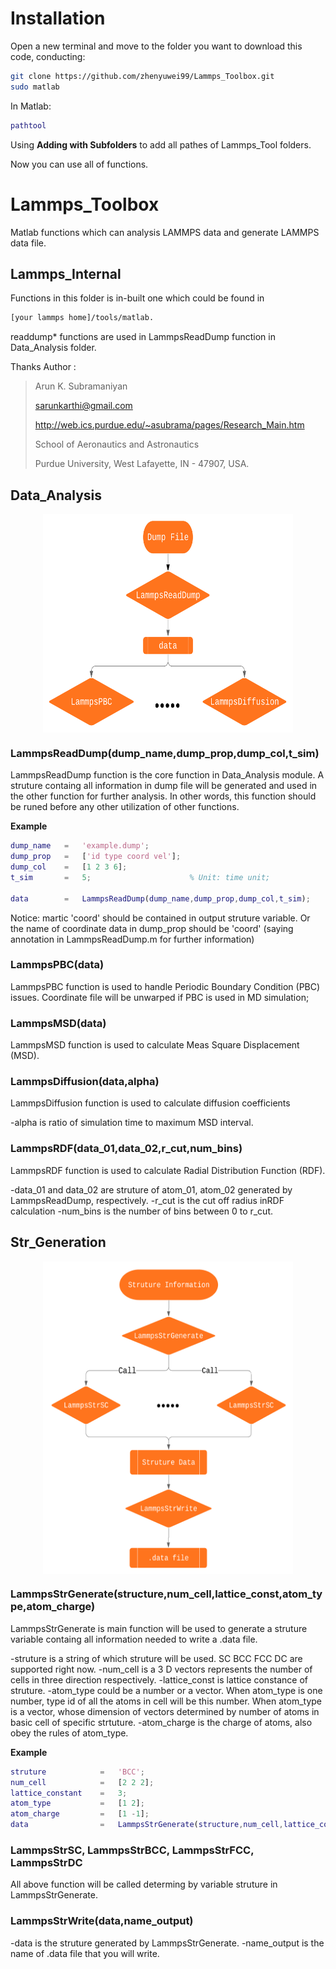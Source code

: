 # Installation

Open a new terminal and move to the folder you want to download this code, conducting:

```bash
git clone https://github.com/zhenyuwei99/Lammps_Toolbox.git
sudo matlab
```

In Matlab:

```matlab
pathtool
```
Using **Adding with Subfolders** to add all pathes of Lammps_Tool folders.

Now you can use all of functions.

# Lammps_Toolbox
Matlab functions which can analysis LAMMPS data and generate LAMMPS data file.

## Lammps_Internal

Functions in this folder is in-built one which could be found in 
```bash
[your lammps home]/tools/matlab.
```
readdump* functions are used in LammpsReadDump function in Data_Analysis folder. 

Thanks  Author :  
>Arun K. Subramaniyan
>
>sarunkarthi@gmail.com
>
>http://web.ics.purdue.edu/~asubrama/pages/Research_Main.htm
>
>School of Aeronautics and Astronautics
>
>Purdue University, West Lafayette, IN - 47907, USA.

## Data_Analysis

<div  align="center">   
<img src="https://github.com/zhenyuwei99/Lammps_Toolbox/raw/master/Images/README/Github_Data_Analysis.png" width = "400" height = "350" alt="Data_Analysis Flowchart" align=center />
</div>   

### LammpsReadDump(dump_name,dump_prop,dump_col,t_sim)

LammpsReadDump function is the core function in Data_Analysis module. A struture containg all information in dump file will be generated and used in the other function for further analysis. In other words, this function should be runed before any other utilization of other functions.

**Example**
```matlab
dump_name   =   'example.dump';
dump_prop   =   ['id type coord vel'];
dump_col    =   [1 2 3 6];
t_sim       =   5;                      % Unit: time unit;

data        =   LammpsReadDump(dump_name,dump_prop,dump_col,t_sim);
```

Notice: martic 'coord' should be contained in output struture variable. Or the name of coordinate data in dump_prop should be 'coord' (saying annotation in LammpsReadDump.m for further information)

### LammpsPBC(data)

LammpsPBC function is used to handle Periodic Boundary Condition (PBC) issues. Coordinate file will be unwarped if PBC is used in MD simulation;

### LammpsMSD(data)

LammpsMSD function is used to calculate Meas Square Displacement (MSD). 

### LammpsDiffusion(data,alpha)

LammpsDiffusion function is used to calculate diffusion coefficients

-alpha is ratio of simulation time to maximum MSD interval. 

### LammpsRDF(data_01,data_02,r_cut,num_bins)

LammpsRDF function is used to calculate Radial Distribution Function (RDF).

-data_01 and data_02 are struture of atom_01, atom_02 generated by LammpsReadDump, respectively. 
-r_cut is the cut off radius inRDF calculation
-num_bins is the number of bins between 0 to r_cut.  

## Str_Generation

<div  align="center">   
<img src="https://github.com/zhenyuwei99/Lammps_Toolbox/raw/master/Images/README/Github_Str_Generation.png" width = "400" height = "500" alt="Data_Analysis Flowchart" align=center />
</div>   

### LammpsStrGenerate(structure,num_cell,lattice_const,atom_type,atom_charge)

LammpsStrGenerate is main function will be used to generate a struture variable containg all information needed to write a .data file.

-struture is a string of which struture will be used. SC BCC FCC DC are supported right now.
-num_cell is a 3 D vectors represents the number of cells in three direction respectively.
-lattice_const is lattice constance of struture.
-atom_type could be a number or a vector. When atom_type is one number, type id of all the atoms in cell will be this number. When atom_type is a vector, whose dimension of vectors determined by number of atoms in basic cell of specific strtuture.
-atom_charge is the charge of atoms, also obey the rules of atom_type.

**Example**
```matlab
struture            =   'BCC';
num_cell            =   [2 2 2];
lattice_constant    =   3;
atom_type           =   [1 2];
atom_charge         =   [1 -1];
data                =   LammpsStrGenerate(structure,num_cell,lattice_const,atom_type,atom_charge);
```

### LammpsStrSC, LammpsStrBCC, LammpsStrFCC, LammpsStrDC

All above function will be called determing by variable struture in LammpsStrGenerate. 

### LammpsStrWrite(data,name_output)

-data is the struture generated by LammpsStrGenerate.
-name_output is the name of .data file that you will write.
